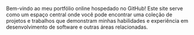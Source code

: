 Bem-vindo ao meu portfólio online hospedado no GitHub! Este site serve como um espaço central onde você pode encontrar uma coleção de projetos e trabalhos que demonstram minhas habilidades e experiência em desenvolvimento de software e outras áreas relacionadas.
